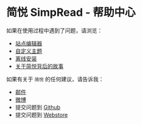 简悦 SimpRead - 帮助中心
=======
如果在使用过程中遇到了问题，请浏览：
- [站点编辑器]()
- [自定义主题]()
- [离线安装](https://github.com/Kenshin/simpread/wiki/离线安装)
- [关于简悦背后的故事](http://www.jianshu.com/p/2917e4e0169d)

如果有关于 `简悦` 的任何建议，请告诉我：
- [邮件](kenshin@ksria.com)
- [微博](http://weibo.com/23784148)
- 提交问题到 [Github](https://github.com/Kenshin/simpread/issues/new)
- 提交问题到 [Webstore](https://chrome.google.com/webstore/detail/simpread-reader-view/ijllcpnolfcooahcekpamkbidhejabll/support)